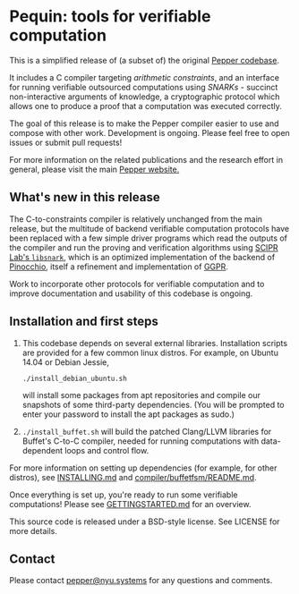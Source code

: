 # Pequin: tools for verifiable computation #

This is a simplified release of (a subset of) the original [Pepper
codebase](https://github.com/pepper-project/pepper).

It includes a C compiler targeting *arithmetic constraints*, and an
interface for running verifiable outsourced computations using
*SNARKs* - succinct non-interactive arguments of knowledge, a
cryptographic protocol which allows one to produce a proof that a
computation was executed correctly.

The goal of this release is to make the Pepper compiler easier to use
and compose with other work. Development is ongoing. Please feel free
to open issues or submit pull requests!

For more information on the related publications and the research
effort in general, please visit the main [Pepper
website.](http://www.pepper-project.org/)

## What's new in this release ##

The C-to-constraints compiler is relatively unchanged from the main
release, but the multitude of backend verifiable computation protocols
have been replaced with a few simple driver programs which read the
outputs of the compiler and run the proving and verification
algorithms using [SCIPR Lab's
`libsnark`](https://github.com/scipr-lab/libsnark), which is an
optimized implementation of
the backend of [Pinocchio](http://research.microsoft.com/apps/pubs/default.aspx?id=180286),
itself a refinement and implementation of [GGPR](http://eprint.iacr.org/2012/215).

Work to incorporate other protocols for verifiable computation and to
improve documentation and usability of this codebase is ongoing.

## Installation and first steps ##

1. This codebase depends on several external libraries. Installation
   scripts are provided for a few common linux distros. For example,
   on Ubuntu 14.04 or Debian Jessie,
   ```
   ./install_debian_ubuntu.sh
   ```
   will install some packages from apt repositories and compile our
   snapshots of some third-party dependencies. (You will be
   prompted to enter your password to install the apt packages as
   sudo.)
   
2. `./install_buffet.sh` will build the patched Clang/LLVM libraries for
   Buffet's C-to-C compiler, needed for running computations with
   data-dependent loops and control flow. 

For more information on setting up dependencies (for example, for
other distros), see [INSTALLING.md](INSTALLING.md) and [compiler/buffetfsm/README.md](compiler/buffetfsm/README.md).

Once everything is set up, you're ready to run some verifiable
computations! Please see [GETTINGSTARTED.md](GETTINGSTARTED.md) for an overview.

This source code is released under a BSD-style license. See LICENSE
for more details.

## Contact ##

Please contact pepper@nyu.systems for any questions and comments.

